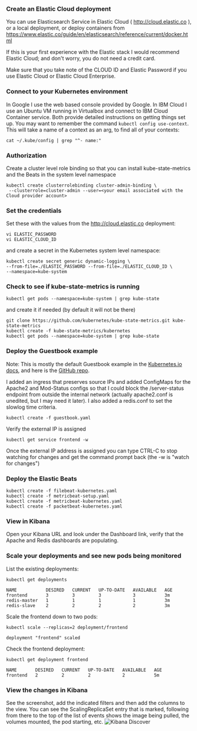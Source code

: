 ### Create an Elastic Cloud deployment
You can use Elasticsearch Service in Elastic Cloud ( http://cloud.elastic.co ), or a local deployment, or deploy containers from https://www.elastic.co/guide/en/elasticsearch/reference/current/docker.html

If this is your first experience with the Elastic stack I would recommend Elastic Cloud; and don't worry, you do not need a credit card.

Make sure that you take note of the CLOUD ID and Elastic Password if you use Elastic Cloud or Elastic Cloud Enterprise.

### Connect to your Kubernetes environment
In Google I use the web based console provided by Google.  In IBM Cloud I use an Ubuntu VM running in Virtualbox and connect to IBM Cloud Container service.  Both provide detailed instructions on getting things set up.  You may want to remember the command `kubectl config use-context`.  This will take a name of a context as an arg, to find all of your contexts:

`cat ~/.kube/config | grep "^- name:"`

### Authorization
Create a cluster level role binding so that you can install kube-state-metrics and the Beats in the system level namespace

```
kubectl create clusterrolebinding cluster-admin-binding \
 --clusterrole=cluster-admin --user=<your email associated with the Cloud provider account>
```

### Set the credentials
Set these with the values from the http://cloud.elastic.co deployment:

```
vi ELASTIC_PASSWORD
vi ELASTIC_CLOUD_ID
```
and create a secret in the Kubernetes system level namespace:

```
kubectl create secret generic dynamic-logging \
--from-file=./ELASTIC_PASSWORD --from-file=./ELASTIC_CLOUD_ID \
--namespace=kube-system
```

### Check to see if kube-state-metrics is running
```
kubectl get pods --namespace=kube-system | grep kube-state
```
and create it if needed (by default it will not be there)

```
git clone https://github.com/kubernetes/kube-state-metrics.git kube-state-metrics
kubectl create -f kube-state-metrics/kubernetes
kubectl get pods --namespace=kube-system | grep kube-state 
```

### Deploy the Guestbook example
Note: This is mostly the default Guestbook example in the [Kubernetes.io docs](https://kubernetes.io/docs/tutorials/stateless-application/guestbook/), and here is the [GitHub repo](https://github.com/kubernetes/examples/blob/master/guestbook/all-in-one/guestbook-all-in-one.yaml).

I added an ingress that preserves source IPs and added ConfigMaps for the Apache2 and Mod-Status configs so that I could block the /server-status endpoint from outside the internal network (actually apache2.conf is unedited, but I may need it later).  I also added a redis.conf to set the slowlog time criteria.

```
kubectl create -f guestbook.yaml 
```
Verify the external IP is assigned

```
kubectl get service frontend -w
```
Once the external IP address is assigned you can type CTRL-C to stop watching for changes and get the command prompt back (the -w is "watch for changes")

### Deploy the Elastic Beats
```
kubectl create -f filebeat-kubernetes.yaml 
kubectl create -f metricbeat-setup.yaml
kubectl create -f metricbeat-kubernetes.yaml 
kubectl create -f packetbeat-kubernetes.yaml 
```

### View in Kibana

Open your Kibana URL and look under the Dashboard link, verify that the Apache and Redis dashboards are populating.

### Scale your deployments and see new pods being monitored
List the existing deployments:
```
kubectl get deployments

NAME           DESIRED   CURRENT   UP-TO-DATE   AVAILABLE   AGE
frontend       3         3         3            3           3m
redis-master   1         1         1            1           3m
redis-slave    2         2         2            2           3m
```

Scale the frontend down to two pods:
```
kubectl scale --replicas=2 deployment/frontend

deployment "frontend" scaled
```

Check the frontend deployment:
```
kubectl get deployment frontend

NAME       DESIRED   CURRENT   UP-TO-DATE   AVAILABLE   AGE
frontend   2         2         2            2           5m
```

### View the changes in Kibana
See the screenshot, add the indicated filters and then add the columns to the view.  You can see the ScalingReplicaSet entry that is marked, following from there to the top of the list of events shows the image being pulled, the volumes mounted, the pod starting, etc.
![Kibana Discover](https://raw.githubusercontent.com/elastic/examples/master/MonitoringKubernetes/scaling-discover.png)
